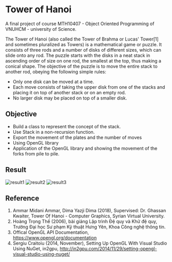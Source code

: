 # Tower of Hanoi
A final project of course MTH10407 - Object Oriented Programming of VNUHCM - university of Science.

The Tower of Hanoi (also called the Tower of Brahma or Lucas' Tower[1] and sometimes pluralized as Towers) is a mathematical game or puzzle. It consists of three rods and a number of disks of different sizes, which can slide onto any rod. The puzzle starts with the disks in a neat stack in ascending order of size on one rod, the smallest at the top, thus making a conical shape. 
The objective of the puzzle is to move the entire stack to another rod, obeying the following simple rules: 
* Only one disk can be moved at a time. 
* Each move consists of taking the upper disk from one of the stacks and placing it on top of another stack or on an empty rod. 
* No larger disk may be placed on top of a smaller disk.

## Objective

* Build a class to represent the concept of the stack.
* Use Stack in a non-recursion function. 
* Export the movement of the plates and the number of moves
* Using OpenGL library
* Application of the OpenGL library and showing the movement of the forks from pile to pile.

## Result
![result1](https://github.com/tieukhoimai/oophanoitower/blob/master/result1.png)
![result2](https://github.com/tieukhoimai/oophanoitower/blob/master/result2.png)
![result3](https://github.com/tieukhoimai/oophanoitower/blob/master/result3.png)

## Reference
1.	Ammar Midani Ammar, Dima Yazji Dima (2018), Supervised: Dr. Ghassan Kwaiter, Tower Of Hanoi - Computer Graphics, Syrian Virtual University.
2.	Hoàng Trọng Thế (2006), bài giảng Lập trình Đệ quy và Khử đệ quy, Trường Đại học Sư phạm Kỹ thuật Hưng Yên, Khoa Công nghệ thông tin.
3.	Offical OpenGL API Documentation, <https://www.opengl.org/documentation>
4.	Sergiu Craitoiu (2014, November), Setting Up OpenGL With Visual Studio Using NuGet, in2gpu, <http://in2gpu.com/2014/11/29/setting-opengl-visual-studio-using-nuget/>
